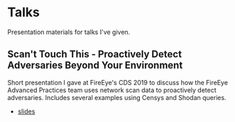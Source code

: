 # Talks

Presentation materials for talks I've given.

## Scan't Touch This - Proactively Detect Adversaries Beyond Your Environment

Short presentation I gave at FireEye's CDS 2019 to discuss how the FireEye Advanced Practices team uses network scan data to proactively detect adversaries. Includes several examples using Censys and Shodan queries.

- [slides](scanttouchthis.pdf)

